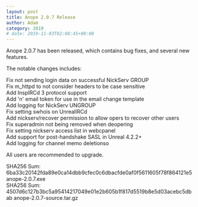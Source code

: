 ```yaml
---
layout: post
title: Anope 2.0.7 Release
author: Adam
category: 2019
# date: 2019-11-03T02:08:45+00:00
---
```


Anope 2.0.7 has been released, which contains bug fixes, and several new features.

The notable changes includes:

Fix not sending login data on successful NickServ GROUP
<br/>
Fix m_httpd to not consider headers to be case sensitive
<br/>
Add InspIRCd 3 protocol support
<br/>
Add 'n' email token for use in the email change template
<br/>
Add logging for NickServ UNGROUP
<br/>
Fix setting swhois on UnrealIRCd
<br/>
Add nickserv/recover permission to allow opers to recover other users
<br/>
Fix superadmin not being removed when deopering
<br/>
Fix setting nickserv access list in webcpanel
<br/>
Add support for post-handshake SASL in Unreal 4.2.2+
<br/>
Add logging for channel memo deletionso


All users are recommended to upgrade.

SHA256 Sum: 6ba33c20142fda89e0ca14dbb9cfec0c6dbacfde0af0f5611605f78f864121e5 anope-2.0.7.exe
<br/>
SHA256 Sum: 4507d6c127b3bc5a95414217049e01e2b605b1f817d5519b8e5d03acebc5dbab anope-2.0.7-source.tar.gz
